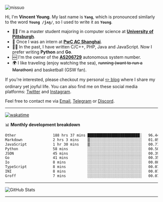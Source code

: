 <p align="left"> <img src="https://komarev.com/ghpvc/?username=missuo&label=Profile%20views&color=0e75b6&style=flat" alt="missuo" /> </p>


Hi, I'm **Vincent Young**. My last name is **`Yang`**, which is pronounced similarly to the word **`Young /jʌŋ/`**, so I used to write it as **`Young`**. 

-  👨‍🎓 I'm a master student majoring in computer science at [**University of Pittsburgh**](https://www.pitt.edu).
-  💼 Once I was an intern at **[PwC AC Shanghai](https://www.linkedin.com/company/pwc-ac-shanghai/)**.
-  👨‍💻 In the past, I have written C/C++, PHP, Java and JavaScript. Now I prefer writing **Python** and **Go**.
-  🆕 I'm the owner of the **[AS206729](https://bgp.tools/AS206729)** autonomous system number.
-  🌍 I like traveling (enjoy watching the sea), ~~running (want to run a Marathon)~~ and basketball (GSW fan).

If you're interested, please checkout my personal [✏️ blog](https://missuo.me/) where I share my ordinary yet joyful life. You can also find me on these social media platforms: [Twitter](https://twitter.com/m1ssuo) and [Instagram](https://www.instagram.com/m1ssuo).

Feel free to contact me via <a href="mailto:i@yyt.moe">Email</a>, [Telegram](https://t.me/missuo) or [Discord](https://discordapp.com/users/missuo#7448).

-------

[![wakatime](https://wakatime.com/badge/user/c13cd961-40ca-417a-afb6-1f9ea8ac295c.svg)](https://wakatime.com/@missuo)

📊 **Monthly development breakdown**
<!--START_SECTION:waka-->

```txt
Other                 188 hrs 37 mins ████████████████████████░   96.44 %
Markdown              2 hrs 3 mins    ▒░░░░░░░░░░░░░░░░░░░░░░░░   01.05 %
JavaScript            1 hr 30 mins    ▒░░░░░░░░░░░░░░░░░░░░░░░░   00.77 %
Python                58 mins         ░░░░░░░░░░░░░░░░░░░░░░░░░   00.50 %
JSON                  45 mins         ░░░░░░░░░░░░░░░░░░░░░░░░░   00.39 %
Go                    41 mins         ░░░░░░░░░░░░░░░░░░░░░░░░░   00.35 %
Io                    8 mins          ░░░░░░░░░░░░░░░░░░░░░░░░░   00.08 %
TypeScript            8 mins          ░░░░░░░░░░░░░░░░░░░░░░░░░   00.07 %
INI                   8 mins          ░░░░░░░░░░░░░░░░░░░░░░░░░   00.07 %
Groff                 7 mins          ░░░░░░░░░░░░░░░░░░░░░░░░░   00.07 %
```

<!--END_SECTION:waka-->

-------

![GitHub Stats](https://github-readme-stats-opal-alpha-76.vercel.app/api?username=missuo&show_icons=true&theme=transparent)

-------

